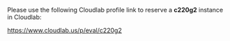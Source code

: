 
Please use the following Cloudlab profile link to reserve a **c220g2** instance in Cloudlab:

https://www.cloudlab.us/p/eval/c220g2
